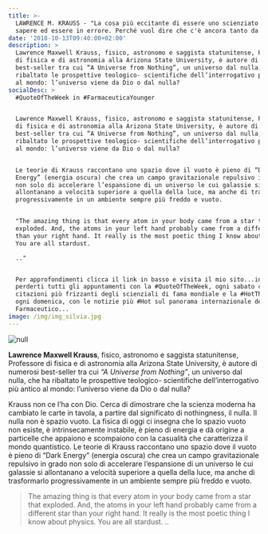 ```yaml
---
title: >-
  LAWRENCE M. KRAUSS - "La cosa più eccitante di essere uno scienziato è non
  sapere ed essere in errore. Perché vuol dire che c'è ancora tanto da imparare"
date: '2018-10-13T09:40:00+02:00'
description: >
  Lawrence Maxwell Krauss, fisico, astronomo e saggista statunitense, Professore
  di fisica e di astronomia alla Arizona State University, è autore di numerosi
  best-seller tra cui “A Universe from Nothing”, un universo dal nulla, che ha
  ribaltato le prospettive teologico- scientifiche dell’interrogativo più antico
  al mondo: l’universo viene da Dio o dal nulla?
socialDesc: >
  #QuoteOfTheWeek in #FarmaceuticaYounger


  Lawrence Maxwell Krauss, fisico, astronomo e saggista statunitense, Professore
  di fisica e di astronomia alla Arizona State University, è autore di numerosi
  best-seller tra cui “A Universe from Nothing”, un universo dal nulla, che ha
  ribaltato le prospettive teologico- scientifiche dell’interrogativo più antico
  al mondo: l’universo viene da Dio o dal nulla?


  Le teorie di Krauss raccontano uno spazio dove il vuoto è pieno di “Dark
  Energy” (energia oscura) che crea un campo gravitazionale repulsivo in grado
  non solo di accelerare l’espansione di un universo le cui galassie si
  allontanano a velocità superiore a quella della luce, ma anche di trasformarlo
  progressivamente in un ambiente sempre più freddo e vuoto.


  "The amazing thing is that every atom in your body came from a star that
  exploded. And, the atoms in your left hand probably came from a different star
  than your right hand. It really is the most poetic thing I know about physics.
  You are all stardust.

  .."


  Per approfondimenti clicca il link in basso e visita il mio sito...inoltre non
  perderti tutti gli appuntamenti con la #QuoteOfTheWeek, ogni sabato con le
  citazioni più frizzanti degli scienziali di fama mondiale e la #HotThisWeek,
  ogni domenica, con le notizie più #Hot sul panorama internazionale del
  Farmaceutico...
image: /img/img_silvia.jpg
---
```

![null](/img/img_silvia.jpg)

**Lawrence Maxwell Krauss**, fisico, astronomo e saggista statunitense, Professore di fisica e di astronomia alla Arizona State University, è autore di numerosi best-seller tra cui _“A Universe from Nothing”_, un universo dal nulla, che ha ribaltato le prospettive teologico- scientifiche dell’interrogativo più antico al mondo: l’universo viene da Dio o dal nulla?

Krauss non ce l’ha con Dio. Cerca di dimostrare che la scienza moderna ha cambiato le carte in tavola, a partire dal significato di nothingness, il nulla. Il nulla non è spazio vuoto. La fisica di oggi ci insegna che lo spazio vuoto non esiste, è intrinsecamente instabile, è pieno di energia e dà origine a particelle che appaiono e scompaiono con la casualità che caratterizza il mondo quantistico. Le teorie di Krauss raccontano uno spazio dove il vuoto è pieno di “Dark Energy” (energia oscura) che crea un campo gravitazionale repulsivo in grado non solo di accelerare l’espansione di un universo le cui galassie si allontanano a velocità superiore a quella della luce, ma anche di trasformarlo progressivamente in un ambiente sempre più freddo e vuoto.

> The amazing thing is that every atom in your body came from a star that exploded. And, the atoms in your left hand probably came from a different star than your right hand. It really is the most poetic thing I know about physics. You are all stardust.
> ..
